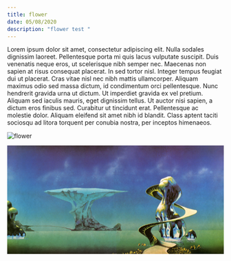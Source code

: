```yaml
---
title: flower
date: 05/08/2020
description: "flower test "
---
```


Lorem ipsum dolor sit amet, consectetur adipiscing elit. Nulla sodales dignissim laoreet. Pellentesque porta mi quis lacus vulputate suscipit. Duis venenatis neque eros, ut scelerisque nibh semper nec. Maecenas non sapien at risus consequat placerat. In sed tortor nisl. Integer tempus feugiat dui ut placerat. Cras vitae nisl nec nibh mattis ullamcorper. Aliquam maximus odio sed massa dictum, id condimentum orci pellentesque. Nunc hendrerit gravida urna ut dictum. Ut imperdiet gravida ex vel pretium. Aliquam sed iaculis mauris, eget dignissim tellus. Ut auctor nisi sapien, a dictum eros finibus sed. Curabitur ut tincidunt erat. Pellentesque ac molestie dolor. Aliquam eleifend sit amet nibh id blandit. Class aptent taciti sociosqu ad litora torquent per conubia nostra, per inceptos himenaeos.

![flower](/cody-davis-259003-unsplash.jpg "flower")

![roger](./roger_dean_023.jpg "roger")

